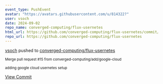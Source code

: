 ```yaml
---
event_type: PushEvent
avatar: "https://avatars.githubusercontent.com/u/814322?"
user: vsoch
date: 2024-09-02
repo_name: converged-computing/flux-usernetes
html_url: https://github.com/converged-computing/flux-usernetes/commit/553a8a4fee4a7fbf81e07a32f59876e39554a24a
repo_url: https://github.com/converged-computing/flux-usernetes
---
```


<a href='https://github.com/vsoch' target='_blank'>vsoch</a> pushed to <a href='https://github.com/converged-computing/flux-usernetes' target='_blank'>converged-computing/flux-usernetes</a>

<small>Merge pull request #15 from converged-computing/add/google-cloud

adding google cloud usernetes setup</small>

<a href='https://github.com/converged-computing/flux-usernetes/commit/553a8a4fee4a7fbf81e07a32f59876e39554a24a' target='_blank'>View Commit</a>